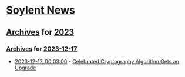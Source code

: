 # [Soylent News](../../../README.md)

## [Archives](../../index.md) for [2023](../index.md)

### [Archives](../../index.md) for [2023-12-17](index.md)

* [2023-12-17, 00:03:00](https://soylentnews.org/article.pl?sid=23/12/15/222201&from=rss) - [Celebrated Cryptography Algorithm Gets an Upgrade](https://soylentnews.org/article.pl?sid=23/12/15/222201&from=rss)

